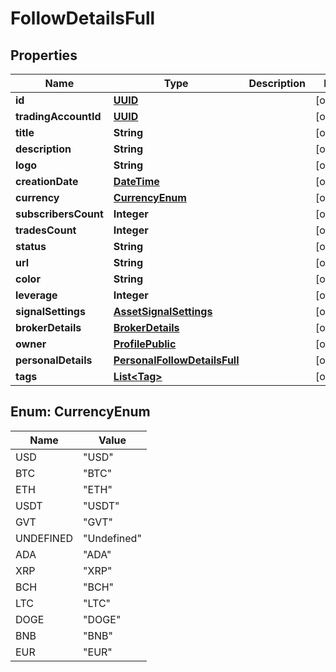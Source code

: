 # FollowDetailsFull

## Properties
Name | Type | Description | Notes
------------ | ------------- | ------------- | -------------
**id** | [**UUID**](UUID.md) |  |  [optional]
**tradingAccountId** | [**UUID**](UUID.md) |  |  [optional]
**title** | **String** |  |  [optional]
**description** | **String** |  |  [optional]
**logo** | **String** |  |  [optional]
**creationDate** | [**DateTime**](DateTime.md) |  |  [optional]
**currency** | [**CurrencyEnum**](#CurrencyEnum) |  |  [optional]
**subscribersCount** | **Integer** |  |  [optional]
**tradesCount** | **Integer** |  |  [optional]
**status** | **String** |  |  [optional]
**url** | **String** |  |  [optional]
**color** | **String** |  |  [optional]
**leverage** | **Integer** |  |  [optional]
**signalSettings** | [**AssetSignalSettings**](AssetSignalSettings.md) |  |  [optional]
**brokerDetails** | [**BrokerDetails**](BrokerDetails.md) |  |  [optional]
**owner** | [**ProfilePublic**](ProfilePublic.md) |  |  [optional]
**personalDetails** | [**PersonalFollowDetailsFull**](PersonalFollowDetailsFull.md) |  |  [optional]
**tags** | [**List&lt;Tag&gt;**](Tag.md) |  |  [optional]

<a name="CurrencyEnum"></a>
## Enum: CurrencyEnum
Name | Value
---- | -----
USD | &quot;USD&quot;
BTC | &quot;BTC&quot;
ETH | &quot;ETH&quot;
USDT | &quot;USDT&quot;
GVT | &quot;GVT&quot;
UNDEFINED | &quot;Undefined&quot;
ADA | &quot;ADA&quot;
XRP | &quot;XRP&quot;
BCH | &quot;BCH&quot;
LTC | &quot;LTC&quot;
DOGE | &quot;DOGE&quot;
BNB | &quot;BNB&quot;
EUR | &quot;EUR&quot;

